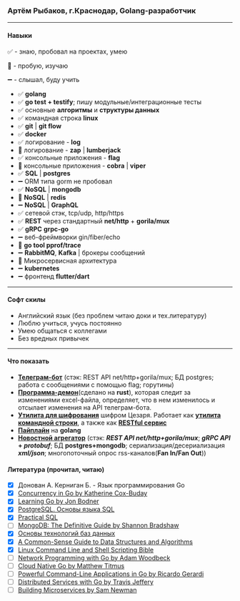 ### **Артём Рыбаков, г.Краснодар, Golang-разработчик**

----

#### **Навыки**
✅ - знаю, пробовал на проектах, умею

🔶 - пробую, изучаю

➖ - слышал, буду учить

- ✅ **golang**
- ✅ **go test + testify**; пишу модульные/интеграционные тесты
- ✅ основные **алгоритмы** и **структуры данных**
- ✅ командная строка **linux**
- ✅ **git** | **git flow**
- ✅ **docker**
- ✅ логирование - **log**
- 🔶 логирование - **zap** | **lumberjack**
- ✅ консольные приложения - **flag**
- 🔶 консольные приложения - **cobra** | **viper**
- ✅ **SQL** | **postgres**
- ➖ ORM типа gorm не пробовал
- ✅ **NoSQL** | **mongodb**
- 🔶 **NoSQL** | **redis**
- ➖ **NoSQL** | **GraphQL**
- ✅ сетевой стэк, tcp/udp, http/https
- ✅ **REST** через стандартный **net/http** + **gorila/mux**
- ✅ **gRPC** **grpc-go**
- ➖ веб-фреймворки gin/fiber/echo
- 🔶 **go tool pprof/trace**
- ➖ **RabbitMQ**, **Kafka** | брокеры сообщений
- 🔶 Микросервисная архитектура
- ➖ **kubernetes**
- ➖ фронтенд **flutter/dart**

---

#### **Софт скилы**
- Английский язык (без проблем читаю доки и тех.литературу)
- Люблю учиться, учусь постоянно 
- Умею общаться с коллегами
- Без вредных привычек

----

#### **Что показать**

- **[Телеграм-бот](https://github.com/rtemka/torgi-contracts-bot)** (стэк: REST API net/http+gorila/mux; БД postgres; работа с сообщениями с помощью flag; горутины) 
- **[Программа-демон](https://github.com/rtemka/torgi-excel)**(сделано на **rust**), которая следит за изменениями excel-файла, определяет, что в нем изменилось и отсылает изменения на API телеграм-бота.
- **[Утилита для шифрования](https://github.com/rtemka/caesarcypher)** шифром Цезаря. Работает как **[утилита командной строки](https://github.com/rtemka/caesar-cypher-tool)**, а также как **[RESTful ceрвис](https://github.com/rtemka/caesarservice)**
- **[Пайплайн](https://github.com/rtemka/go10-26a.3)** на **golang**
- **[Новостной агрегатор](https://github.com/rtemka/news)** (стэк: **_REST API net/http+gorila/mux_**; **_gRPC API_ + _protobuf_**; БД **postgres+mongodb**; сериализация/десериализация **_xml/json_**; многопоточный опрос rss-каналов(**Fan In/Fan Out**))

#### **Литература (прочитал, читаю)**

- [x] Донован А. Керниган Б. - Язык программирования Go
- [x] [Concurrency in Go by Katherine Cox-Buday](https://www.amazon.com/Concurrency-Go-Tools-Techniques-Developers/dp/1491941197/)
- [x] [Learning Go by Jon Bodner](https://www.amazon.com/Learning-Go-Idiomatic-Real-World-Programming/dp/1492077216)
- [x] [PostgreSQL. Основы языка SQL](https://postgrespro.ru/education/books/sqlprimer)
- [x] [Practical SQL](https://www.amazon.com/Practical-SQL-2nd-Beginners-Storytelling/dp/1718501064/)
- [ ] [MongoDB: The Definitive Guide by Shannon Bradshaw](https://www.amazon.com/MongoDB-Definitive-Powerful-Scalable-Storage/dp/1491954469/)
- [x] [Основы технологий баз данных](https://postgrespro.ru/education/books/dbtech)
- [x] [A Common-Sense Guide to Data Structures and Algorithms](https://www.amazon.com/Common-Sense-Guide-Structures-Algorithms-Second/dp/1680507222/)
- [x] [Linux Command Line and Shell Scripting Bible](https://www.amazon.com/Linux-Command-Shell-Scripting-Bible/dp/1119700914/)
- [ ] [Network Programming with Go by Adam Woodbeck](https://www.amazon.com/Network-Programming-Go-Adam-Woodbeck/dp/1718500882/)
- [ ] [Cloud Native Go by Matthew Titmus](https://www.amazon.com/Cloud-Native-Go-Unreliable-Environments/dp/1492076333/)
- [ ] [Powerful Command-Line Applications in Go by Ricardo Gerardi](https://www.amazon.com/Powerful-Command-Line-Applications-Go-Maintainable/dp/168050696X/)
- [ ] [Distributed Services with Go by Travis Jeffery](https://www.amazon.com/Distributed-Services-Go-Reliable-Maintainable/dp/1680507605/)
- [ ] [Building Microservices by Sam Newman](https://www.amazon.com/Building-Microservices-Designing-Fine-Grained-Systems/dp/1492034029/)